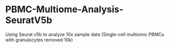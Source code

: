 # PBMC-Multiome-Analysis-SeuratV5b
Using Seurat v5b to analyze 10x sample data (Single-cell multiomic PBMCs with granulocytes removed 10k)
